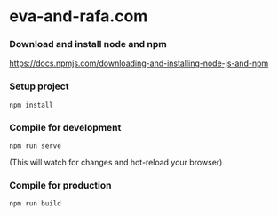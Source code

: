 # eva-and-rafa.com

### Download and install node and npm
https://docs.npmjs.com/downloading-and-installing-node-js-and-npm

### Setup project
```
npm install
```

### Compile for development
```
npm run serve
```

(This will watch for changes and hot-reload your browser)

### Compile for production
```
npm run build
```
